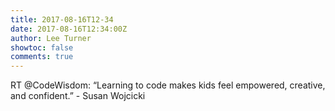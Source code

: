 ```yaml
---
title: 2017-08-16T12-34
date: 2017-08-16T12:34:00Z
author: Lee Turner
showtoc: false
comments: true
---
```


RT @CodeWisdom: “Learning to code makes kids feel empowered, creative, and confident.” - Susan Wojcicki

